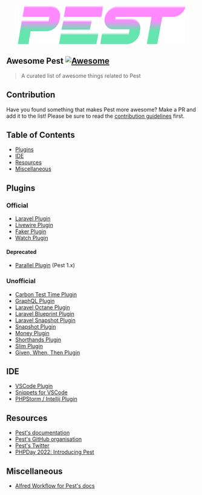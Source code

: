 <p align="center">
    <img title="Pest" height="100" src="https://raw.githubusercontent.com/pestphp/art/master/logo.png" />
</p>

## Awesome Pest [![Awesome](https://rawcdn.githack.com/sindresorhus/awesome/d7305f38d29fed78fa85652e3a63e154dd8e8829/media/badge.svg)](https://github.com/sindresorhus/awesome)

> A curated list of awesome things related to Pest

## Contribution

Have you found something that makes Pest more awesome? Make a PR and add it to the list! Please be sure to read the [contribution guidelines](CONTRIBUTING.md) first.

## Table of Contents

- [Plugins](#plugins)
- [IDE](#ide)
- [Resources](#resources)
- [Miscellaneous](#miscellaneous)

## Plugins

### Official

- [Laravel Plugin](https://pestphp.com/docs/plugins#content-laravel)
- [Livewire Plugin](https://pestphp.com/docs/plugins#content-livewire)
- [Faker Plugin](https://pestphp.com/docs/plugins#content-faker)
- [Watch Plugin](https://pestphp.com/docs/plugins#content-watch)

#### Deprecated

- [Parallel Plugin](https://github.com/pestphp/pest-plugin-parallel) (Pest 1.x)


### Unofficial

- [Carbon Test Time Plugin](https://github.com/spatie/pest-plugin-test-time)
- [GraphQL Plugin](https://github.com/miniaturebase/pest-plugin-graphql)
- [Laravel Octane Plugin](https://github.com/cerbero90/pest-plugin-laravel-octane)
- [Laravel Blueprint Plugin](https://github.com/fidum/laravel-blueprint-pestphp-addon)
- [Laravel Snapshot Plugin](https://github.com/Astrotomic/pest-plugin-laravel-snapshots)
- [Snapshot Plugin](https://github.com/spatie/pest-plugin-snapshots)
- [Money Plugin](https://github.com/lukeraymonddowning/pest-plugin-money)
- [Shorthands Plugin](https://github.com/thled/pest-plugin-shorthands)
- [Slim Plugin](https://github.com/nekofar/pest-plugin-slim)
- [Given, When, Then Plugin](https://github.com/milroyfraser/pest-plugin-gwt)

## IDE

- [VSCode Plugin](https://github.com/m1guelpf/better-pest)
- [Snippets for VSCode](https://marketplace.visualstudio.com/items?itemName=dansysanalyst.pest-snippets)
- [PHPStorm / Intellij Plugin](https://github.com/pestphp/pest-intellij)

## Resources

- [Pest's documentation](https://pestphp.com)
- [Pest's GitHub organisation](https://github.com/pestphp)
- [Pest's Twitter](https://twitter.com/pestphp)
- [PHPDay 2022: Introducing Pest](https://www.youtube.com/watch?v=MqiGA34ZrQU)

## Miscellaneous

- [Alfred Workflow for Pest's docs](https://github.com/AlexMartinFR/alfred-pestphp-docs)
